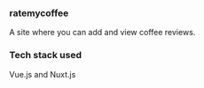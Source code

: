 ### ratemycoffee
A site where you can add and view coffee reviews.

### Tech stack used
Vue.js and Nuxt.js